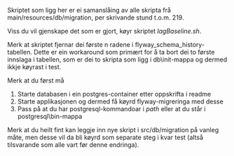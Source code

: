 Skriptet som ligg her er ei samanslåing av alle skripta frå main/resources/db/migration, per skrivande stund t.o.m. 219.

Viss du vil gjenskape det som er gjort, køyr skriptet _lagBaseline.sh_.

Merk at skriptet fjernar dei første n radene i flyway_schema_history-tabellen. 
Dette er ein workaround som primært for å ta bort dei to første innslaga i tabellen, som er dei to skripta som ligg i db\init-mappa og dermed ikkje køyrast i test.

Merk at du først må 
1. Starte databasen i ein postgres-container etter oppskrifta i readme
1. Starte applikasjonen og dermed få køyrd flyway-migreringa med desse
1. Pass på at du har postgresql-kommandoar i _path_ eller at du står i postgresql\bin-mappa

Merk at du heilt fint kan leggje inn nye skript i src/db/migration på vanleg måte, men desse vil da bli køyrd som separate steg i kvar test (altså tilsvarande som alle vart før denne endringa).